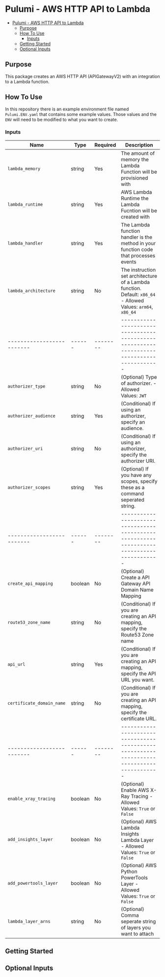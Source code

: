 # Pulumi - AWS HTTP API to Lambda

- [Pulumi - AWS HTTP API to Lambda](#pulumi---aws-http-api-to-lambda)
  - [Purpose](#purpose)
  - [How To Use](#how-to-use)
    - [Inputs](#inputs)
  - [Getting Started](#getting-started)
  - [Optional Inputs](#optional-inputs)

## Purpose

This package creates an AWS HTTP API (APIGatewayV2) with an integration to a Lambda function.

## How To Use

In this repository there is an example environment file named `Pulumi.ENV.yaml` that contains some example values. Those values and the `ENV` will need to be modified to what you want to create.

### Inputs
| Name                      | Type   | Required | Description                                                                               |
| ------------------------- | ------ | -------- | ----------------------------------------------------------------------------------------- |
| `lambda_memory`     | string | Yes      | The amount of memory the Lambda Function will be provisioned with                         |
| `lambda_runtime`          | string | Yes      | AWS Lambda Runtime the Lambda Fucntion will be created with                               |
| `lambda_handler`          | string | Yes      | The Lambda function handler is the method in your function code that processes events     |
| `lambda_architecture`     | string | No       | The instruction set architecture of a Lambda function. Default: `x86_64` - Allowed Values: `arm64`, `x86_64` |
| ------------------------- | ------ | -------- | ----------------------------------------------------------------------------------------- |
| `authorizer_type`         | string | No       | (Optional) Type of authorizer.  - Allowed Values:  `JWT`   |
| `authorizer_audience`     | string | Yes      | (Conditional) If using an authorizer, specify an audience.                                |
| `authorizer_uri`          | string | No       | (Conditional) If using an authorizer, specify the authorizer URI.      |
| `authorizer_scopes`       | string | Yes      | (Optional) If you have any scopes, specify these as a command seperated string.           |
| ------------------------- | ------ | -------- | ----------------------------------------------------------------------------------------- |
| `create_api_mapping`      | boolean| No       | (Optional) Create a API Gateway API Domain Name Mapping                                   |
| `route53_zone_name`       | string | No       | (Conditional) If you are creating an API mapping, specify the Route53 Zone name           |
| `api_url`                 | string | Yes      | (Conditional) If you are creating an API mapping, specify the API URL you want.           |
| `certificate_domain_name` | string | No       | (Conditional) If you are creating an API mapping, specify the certificate URL.            |
| ------------------------- | ------ | -------- | ----------------------------------------------------------------------------------------- |
| `enable_xray_tracing`     | boolean| No       | (Optional) Enable AWS X-Ray Tracing  - Allowed Values: `True` or `False`                  |
| `add_insights_layer`      | boolean| No       | (Optional) AWS Lambda Insights Lambda Layer  - Allowed Values: `True` or `False`          |
| `add_powertools_layer`    | boolean| No       | (Optional) AWS Python PowerTools Layer - Allowed Values: `True` or `False`   |
| `lambda_layer_arns`       | string | No       | (Optional) Comma seperate string of layers you want to attach                             |



## Getting Started



## Optional Inputs
